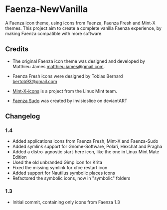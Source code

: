 # Faenza-NewVanilla

A Faenza icon theme, using icons from Faenza, Faenza Fresh and Mint-X themes. This project aim to create a complete vanilla Faenza experience, by making Faenza compatible with more software.

## Credits

- The original Faenza icon theme was designed and developed by Matthieu James <matthieu.james@gmail.com>.

- Faenza Fresh icons were designed by Tobias Bernard <bertob93@gmail.com>

- [Mint-X-icons](https://github.com/linuxmint/mint-x-icons) is a project from the Linux Mint team.

- [Faenza Sudo](http://invisioslice.deviantart.com/art/Faenza-Sudo-Apps-SVG-263094273) was created by invisioslice on deviantART


## Changelog

### 1.4

- Added applications icons from Faenza Fresh, Mint-X and Faenza-Sudo
- Added symlink support for Gnome-Software, Polari, Hexchat and Pragha
- Added a distro-agnostic start-here icon, like the one in Linux Mint Mate Edition
- Used the old unbranded Gimp icon for Krita
- Fixed the missing symlink for xfce restart icon
- Added support for Nautilus symbolic places icons
- Refactored the symbolic icons, now in "symbolic" folders


### 1.3

- Initial commit, containing only icons from Faenza 1.3

